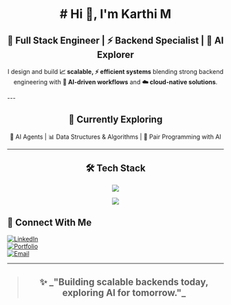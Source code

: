 <h1 align="center"># Hi 👋, I'm Karthi M</h1>

<h2 align="center">🚀 Full Stack Engineer | ⚡ Backend Specialist | 🤖 AI Explorer</h2>

<p align="center">
  I design and build <b>📈 scalable, ⚡ efficient systems</b> blending strong backend engineering with 
  <b>🤝 AI-driven workflows</b> and <b>☁️ cloud-native solutions</b>.
</p> 
---
<!-- Currently Exploring -->
<h2 align="center">🌱 Currently Exploring</h2>
<p align="center">
  🤖 AI Agents | 📊 Data Structures & Algorithms | 🤝 Pair Programming with AI
</p>

---

<!-- Tech Stack -->
<h2 align="center">🛠️ Tech Stack</h2>

<p align="center">
  <img src="https://skillicons.dev/icons?i=js,ts,nodejs,express,nest,react,nextjs,python,docker,mysql,mongodb,redis,jenkins,git" />
</p>

<p align="center">
  <img src="https://skillicons.dev/icons?i=aws,ec2,sqs,sns,s3,ses" />
</p>

## 🤝 Connect With Me  

[![LinkedIn](https://img.shields.io/badge/LinkedIn-0A66C2?logo=linkedin&logoColor=white)](https://linkedin.com/in/karthi-munirathinam-0812166a)  
[![Portfolio](https://img.shields.io/badge/Portfolio-000000?logo=vercel&logoColor=white)](https://portfolio.gravitycodes.com)  
[![Email](https://img.shields.io/badge/Email-D14836?logo=gmail&logoColor=white)](mailto:karthiraja268@gmail.com)  

---

> <h2 align="center">✨ _"Building scalable backends today, exploring AI for tomorrow."_ </h2>
